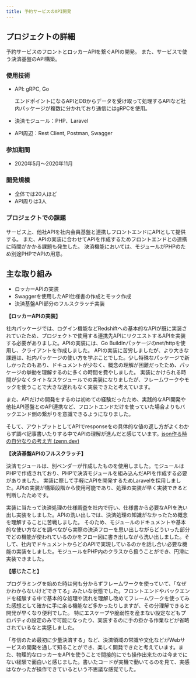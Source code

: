```yaml
---
title: 予約サービスのAPI開発
---
```


## プロジェクトの詳細

予約サービスのフロントとロッカーAPIを繋ぐAPIの開発。
また、サービスで使う決済基盤のAPI構築。

### 使用技術

- API: gRPC, Go

  エンドポイントになるAPIとDBからデータを受け取って処理するAPIなど社内パッケージが複数に分かれており通信にはgRPCを使用。

- 決済モジュール：PHP、Laravel
- API周辺：Rest Client, Postman, Swagger

### 参加期間

- 2020年5月〜2020年11月

### 開発規模

- 全体では20人ほど
- API周りは3人

### プロジェクトでの課題

サービス上、他社APIを社内会員基盤と連携しフロントエンドにAPIとして提供する。
また、APIの実装に合わせてAPIを作成するためフロントエンドとの連携に時間がかかる課題も発生した。
決済機能においては、モジュールがPHPのため別途PHPでAPIの用意。

## 主な取り組み

- ロッカーAPIの実装
- Swaggerを使用したAPI仕様書の作成とモック作成
- 決済基盤API部分のフルスクラッチ実装

**【ロッカーAPIの実装】**

社内パッケージでは、ログイン機能などRedshiftへの基本的なAPIが既に実装されていたため、プロジェクトで使用する連携先APIにリクエストするAPIを実装する必要がありました。APIの実装には、Go BuildInパッケージのnet/httpを使用し、クライアントを作成しました。
APIの実装に苦労しましたが、より大きな課題は、社内パッケージの使い方を学ぶことでした。少し特殊なパッケージで新しかったのもあり、ドキュメントが少なく、概念の理解が困難だったため、パッケージの挙動を理解するのに多くの時間を費やしました。
実装にかけられる時間が少なくタイトなスケジュールでの実装になりましたが、フレームワークやモックを使うことで大きな遅れもなく実装できたと考えています。

また、APIだけの開発をするのは初めての経験だったため、実践的なAPI開発や他社API基盤とのAPI連携など、フロントエンドだけを使っていた場合よりもバックエンド側の繋がりを意識できるようになりました。

そして、アウトプットとしてAPIでresponseをの具体的な値の返し方がよくわからず調べ記事書いたりする中でAPIの理解が進んだと感じています。[json作る時の自分なりの考え方 (zenn.dev)](https://zenn.dev/hulk510/articles/bf585a91d6e1b1286e07)

**【決済基盤APIのフルスクラッチ】**

決済モジュールは、別ベンダーが作成したものを使用しました。モジュールはPHPで作成されており、PHPで決済モジュールを組み込んだAPIを作成する必要がありました。
実装に際して手軽にAPIを開発するためLaravelを採用しました。APIの実装が構築段階から使用可能であり、処理の実装が早く実装できると判断したためです。

実装に当たって決済処理の仕様調査を社内で行い、仕様書から必要なAPIを洗い出し実装をしました。APIの洗い出しでは、決済処理の知識がなかったため概念を理解することに苦戦しました。
そのため、モジュールのドキュメントや基本的な使い方などを調べながら実際の決済フローを思い出しながらどういった部分でどの機能が使われているのかをフロー図に書き出しながら洗い出しました。そして、社内でドキュメントからどのAPIで実現しているのかを話し合い必要な機能の実装をしました。モジュールをPHP内のクラスから扱うことができ、円滑に実装できました。

**【感じたこと】**

プログラミングを始めた時は何も分からずフレームワークを使っていて、「なぜかわからないけどできてる」みたいな状態でした。フロントエンドやバックエンドを経験する中で基本的な処理や流れを理解し改めてフレームワークを使ってみた感想として確かに手に余る機能など多かったりしますが、その分理解できると開発が早くなり便利でした。
特にエスケープや脆弱性を産まない設定などもプロパティの設定のみで可能になったり、実装するのに手の掛かる作業などが省略されているなと実感しました。

「与信のため最初に少量決済する」など、決済領域の常識や文化などがWebサービスの開発を通して知ることができ、楽しく開発できたと考えています。また、物理的なロッカーをAPIを使うことで間接的にでも操作出来たのは今までにない経験で面白いと感じました。書いたコードが実機で動いてるのを見て、実感はなかったが操作できているという不思議な感覚でした。
